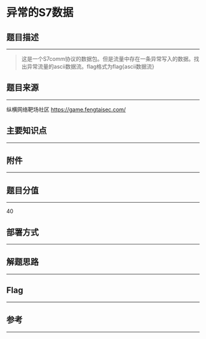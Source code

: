 # 异常的S7数据

## 题目描述
---
> 这是一个S7comm协议的数据包。但是流量中存在一条异常写入的数据。找出异常流量的ascii数据流。flag格式为flag{ascii数据流}

## 题目来源
---
纵横网络靶场社区 https://game.fengtaisec.com/

## 主要知识点
---


## 附件
---


## 题目分值
---
40

## 部署方式
---


## 解题思路
---


## Flag
---


## 参考
---

